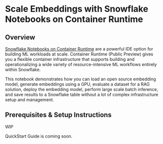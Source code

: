 # Scale Embeddings with Snowflake Notebooks on Container Runtime

## Overview
[Snowflake Notebooks on Container Runtime](https://docs.snowflake.com/en/user-guide/ui-snowsight/notebooks-on-spcs) are a powerful IDE option for building ML workloads at scale. Container Runtime (Public Preview) gives you a flexible container infrastructure that supports building and operationalizing a wide variety of resource-intensive ML workflows entirely within Snowflake. 

This notebook demonstrates how you can load an open source embedding model, generate embeddings using a GPU, evaluate a dataset for a RAG solution, deploy the embedding model, perform large scale batch inference, and save results to a Snowflake table without a lot of complex infrastructure setup and management.

## Prerequisites & Setup Instructions
WIP

QuickStart Guide is coming soon.

